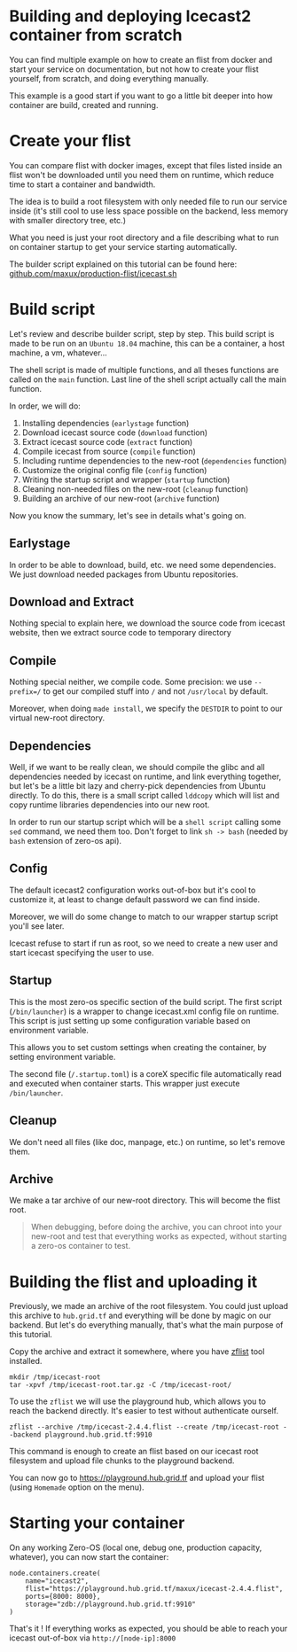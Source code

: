 # Building and deploying Icecast2 container from scratch

You can find multiple example on how to create an flist from docker and start your service
on documentation, but not how to create your flist yourself, from scratch, and doing everything manually.

This example is a good start if you want to go a little bit deeper into how container are build, created and running.

# Create your flist

You can compare flist with docker images, except that files listed inside an flist won't be downloaded
until you need them on runtime, which reduce time to start a container and bandwidth.

The idea is to build a root filesystem with only needed file to run our service inside (it's still cool
to use less space possible on the backend, less memory with smaller directory tree, etc.)

What you need is just your root directory and a file describing what to run on container startup
to get your service starting automatically.

The builder script explained on this tutorial can be found here: [github.com/maxux/production-flist/icecast.sh](https://github.com/maxux/production-flist/blob/master/icecast.sh)

# Build script

Let's review and describe builder script, step by step.
This build script is made to be run on an `Ubuntu 18.04` machine, this can be a container, a host machine, a vm, whatever...

The shell script is made of multiple functions, and all theses functions are called on the `main` function.
Last line of the shell script actually call the main function.

In order, we will do:
1. Installing dependencies (`earlystage` function)
2. Download icecast source code (`download` function)
3. Extract icecast source code (`extract` function)
4. Compile icecast from source (`compile` function)
5. Including runtime dependencies to the new-root (`dependencies` function)
6. Customize the original config file (`config` function)
7. Writing the startup script and wrapper (`startup` function)
8. Cleaning non-needed files on the new-root (`cleanup` function)
9. Building an archive of our new-root (`archive` function)

Now you know the summary, let's see in details what's going on.

## Earlystage
In order to be able to download, build, etc. we need some dependencies. We just download
needed packages from Ubuntu repositories.

## Download and Extract
Nothing special to explain here, we download the source code from icecast website, then
we extract source code to temporary directory

## Compile
Nothing special neither, we compile code. Some precision: we use `--prefix=/` to get
our compiled stuff into `/` and not `/usr/local` by default.

Moreover, when doing `made install`, we specify the `DESTDIR` to point to our virtual new-root directory.

## Dependencies
Well, if we want to be really clean, we should compile the glibc and all dependencies needed by icecast
on runtime, and link everything together, but let's be a little bit lazy and cherry-pick dependencies from
Ubuntu directly. To do this, there is a small script called `lddcopy` which will list and copy runtime libraries
dependencies into our new root.

In order to run our startup script which will be a `shell script` calling some `sed` command, we need them too.
Don't forget to link `sh -> bash` (needed by `bash` extension of zero-os api).

## Config
The default icecast2 configuration works out-of-box but it's cool to customize it, at least to change
default password we can find inside.

Moreover, we will do some change to match to our wrapper startup script you'll see later.

Icecast refuse to start if run as root, so we need to create a new user and start icecast specifying
the user to use.

## Startup
This is the most zero-os specific section of the build script.
The first script (`/bin/launcher`) is a wrapper to change icecast.xml config file on runtime.
This script is just setting up some configuration variable based on environment variable.

This allows you to set custom settings when creating the container, by setting environment variable.

The second file (`/.startup.toml`) is a coreX specific file automatically read and executed when container
starts. This wrapper just execute `/bin/launcher`.

## Cleanup
We don't need all files (like doc, manpage, etc.) on runtime, so let's remove them.

## Archive
We make a tar archive of our new-root directory. This will become the flist root.

> When debugging, before doing the archive, you can chroot into your new-root and test that everything
> works as expected, without starting a zero-os container to test.

# Building the flist and uploading it

Previously, we made an archive of the root filesystem. You could just upload this archive to `hub.grid.tf` and
everything will be done by magic on our backend. But let's do everything manually, that's what the main purpose
of this tutorial.

Copy the archive and extract it somewhere, where you have [zflist](https://github.com/threefoldtech/0-flist) tool installed.
```
mkdir /tmp/icecast-root
tar -xpvf /tmp/icecast-root.tar.gz -C /tmp/icecast-root/
```

To use the `zflist` we will use the playground hub, which allows you to reach the backend directly. It's easier to test
without authenticate ourself.

```
zflist --archive /tmp/icecast-2.4.4.flist --create /tmp/icecast-root --backend playground.hub.grid.tf:9910
```

This command is enough to create an flist based on our icecast root filesystem and upload file chunks to the playground backend.

You can now go to https://playground.hub.grid.tf and upload your flist (using `Homemade` option on the menu).

# Starting your container

On any working Zero-OS (local one, debug one, production capacity, whatever), you can now start the container:
```
node.containers.create(
    name="icecast2",
    flist="https://playground.hub.grid.tf/maxux/icecast-2.4.4.flist",
    ports={8000: 8000},
    storage="zdb://playground.hub.grid.tf:9910"
)
```

That's it ! If everything works as expected, you should be able to reach your icecast out-of-box via `http://[node-ip]:8000`
